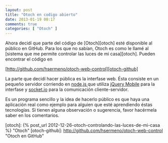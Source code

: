 ```yaml
---
layout: post
title: "Otoch en codigo abierto"
date: 2013-01-19 00:17
comments: true
categories: [ "Otoch" ]
---
```


Ahora decidí que parte del código de [Otoch][otoch] esté disponible al público en GitHub. Para los que no sabían,
Otoch es como le llamé al [sistema que me permite controlar las luces de mi casa][otoch]. Pueden encontrar el código
en

[http://github.com/hsermeno/otoch-web-control][otoch-github]

La parte que decidí hacer pública es la interfase web. Ésta consiste en un pequeño servidor corriendo en
[node.js ][node] que utiliza [jQuery Mobile][jquery-mobile] para la interfase y [socket.io][socket] para
la comunicación cliente-servidor.

Es un programa sencillo y la idea de hacerlo público es que haya una aplicación real como ejemplo para
alguien que esté aprendiendo éstas tecnologías. Si tienen alguna observación o sugerencia, favor hacérmela
saber en los comentarios.

[node]: http://nodejs.org/ "Node.js"
[jquery-mobile]: http://jquerymobile.com/ "jQuery Mobile"
[socket]: http://socket.io/ "Socket.IO"
[otoch]: {% post_url 2012-12-26-otoch-controlando-las-luces-de-mi-casa %} "Otoch"
[otoch-github]: http://github.com/hsermeno/otoch-web-control "Otoch en GitHub"
